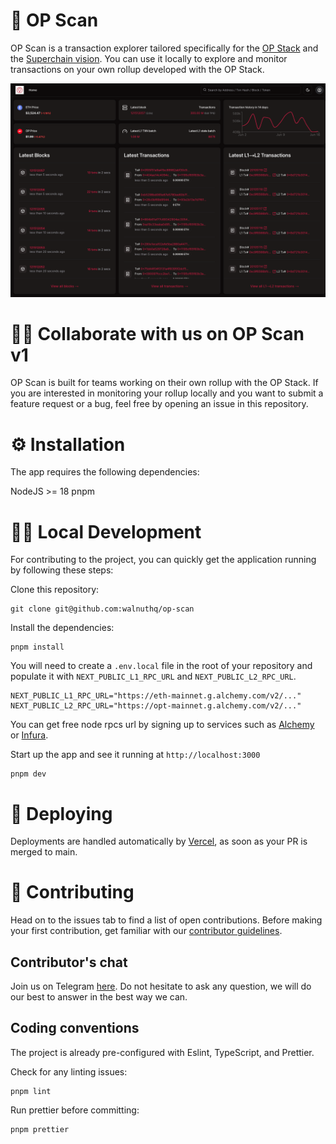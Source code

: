 # 🔎 OP Scan

OP Scan is a transaction explorer tailored specifically for the [OP Stack](https://docs.optimism.io/builders/chain-operators/tutorials/create-l2-rollup) and the [Superchain vision](https://www.youtube.com/watch?v=O6vYNgrQ1LE).
You can use it locally to explore and monitor transactions on your own rollup developed with the OP Stack.

![screenshot](screenshot.png)

# 🙋‍♀️ Collaborate with us on OP Scan v1

OP Scan is built for teams working on their own rollup with the OP Stack.
If you are interested in monitoring your rollup locally and you want to submit a feature request or a bug, feel free by opening an issue in this repository.

# ⚙️ Installation

The app requires the following dependencies:

NodeJS >= 18
pnpm

# 👩‍💻 Local Development

For contributing to the project, you can quickly get the application running by following these steps:

Clone this repository:

```
git clone git@github.com:walnuthq/op-scan
```

Install the dependencies:

```
pnpm install
```

You will need to create a `.env.local` file in the root of your repository and populate it with `NEXT_PUBLIC_L1_RPC_URL` and `NEXT_PUBLIC_L2_RPC_URL`.

```
NEXT_PUBLIC_L1_RPC_URL="https://eth-mainnet.g.alchemy.com/v2/..."
NEXT_PUBLIC_L2_RPC_URL="https://opt-mainnet.g.alchemy.com/v2/..."
```

You can get free node rpcs url by signing up to services such as [Alchemy](https://www.alchemy.com/) or [Infura](https://www.infura.io/).

Start up the app and see it running at `http://localhost:3000`

```
pnpm dev
```

# 🚀 Deploying

Deployments are handled automatically by [Vercel](https://www.vercel.com/), as soon as your PR is merged to main.

# 🤗 Contributing

Head on to the issues tab to find a list of open contributions. Before making your first contribution, get familiar with our [contributor guidelines](https://github.com/walnuthq/op-scan/issues/1).

## Contributor's chat

Join us on Telegram [here](https://t.me/+DYI4FMia43I1NDI8). Do not hesitate to ask any question, we will do our best to answer in the best way we can.

## Coding conventions

The project is already pre-configured with Eslint, TypeScript, and Prettier.

Check for any linting issues:

```
pnpm lint
```

Run prettier before committing:

```
pnpm prettier
```
